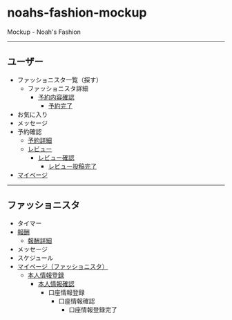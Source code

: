 # noahs-fashion-mockup
Mockup - Noah's Fashion
***
## ユーザー
- ファッショニスタ一覧（探す）
  - ファッショニスタ詳細
    - [予約内容確認](https://teppei-hashimoto.github.io/noahs-fashion-mockup/reserve_confirm.html)
      - [予約完了](https://teppei-hashimoto.github.io/noahs-fashion-mockup/reserve_complete.html)
- お気に入り
- メッセージ
- 予約確認
  - [予約詳細](https://teppei-hashimoto.github.io/noahs-fashion-mockup/reserve_infomation.html)
  - [レビュー](https://teppei-hashimoto.github.io/noahs-fashion-mockup/review.html)
    - [レビュー確認](https://teppei-hashimoto.github.io/noahs-fashion-mockup/review_confirm.html)
      - [レビュー投稿完了](https://teppei-hashimoto.github.io/noahs-fashion-mockup/review_complete.html)
- [マイページ](https://teppei-hashimoto.github.io/noahs-fashion-mockup/mypage.html)

***
## ファッショニスタ
- タイマー
- [報酬](https://teppei-hashimoto.github.io/noahs-fashion-mockup/remuneration_list.html)
  - [報酬詳細](https://teppei-hashimoto.github.io/noahs-fashion-mockup/remuneration_detail.html)
- メッセージ
- スケジュール
- [マイページ（ファッショニスタ）](https://teppei-hashimoto.github.io/noahs-fashion-mockup/mypage_fashionista.html)
  - [本人情報登録](https://teppei-hashimoto.github.io/noahs-fashion-mockup/fashionista_edit/card_register_account.html)
    - [本人情報確認](https://teppei-hashimoto.github.io/noahs-fashion-mockup/fashionista_edit/card_register_account_confirm.html)
      - 口座情報登録
        - 口座情報確認
          - 口座情報登録完了
